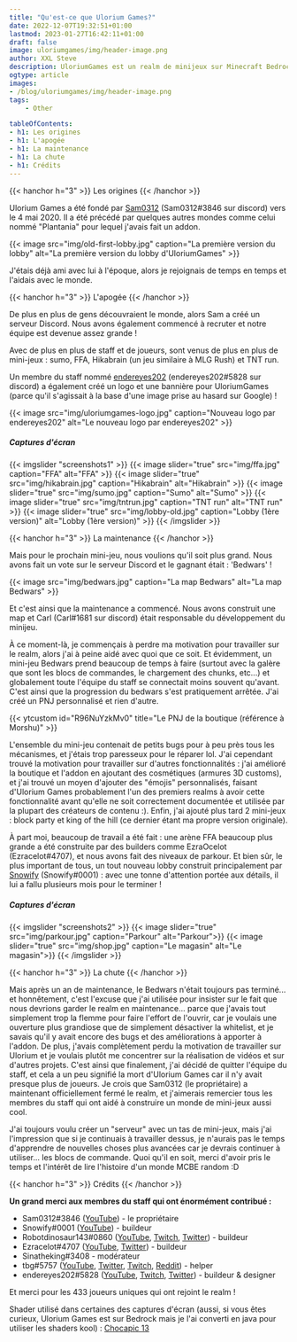 ```yaml
---
title: "Qu'est-ce que Ulorium Games?"
date: 2022-12-07T19:32:51+01:00
lastmod: 2023-01-27T16:42:11+01:00
draft: false
image: uloriumgames/img/header-image.png
author: XXL Steve
description: UloriumGames est un realm de minijeux sur Minecraft Bedrock.
ogtype: article
images:
- /blog/uloriumgames/img/header-image.png
tags:
    - Other

tableOfContents:
- h1: Les origines
- h1: L'apogée
- h1: La maintenance
- h1: La chute
- h1: Crédits
---
```

{{< hanchor h="3" >}}
Les origines
{{< /hanchor >}}

Ulorium Games a été fondé par [Sam0312](https://www.youtube.com/@Sam0312_) (Sam0312#3846 sur discord) vers le 4 mai 2020. Il a été précédé par quelques autres mondes comme celui nommé "Plantania" pour lequel j'avais fait un addon.

{{< image src="img/old-first-lobby.jpg" caption="La première version du lobby" alt="La première version du lobby d'UloriumGames"  >}}

J'étais déjà ami avec lui à l'époque, alors je rejoignais de temps en temps et l'aidais avec le monde.

{{< hanchor h="3" >}}
L'apogée
{{< /hanchor >}}

De plus en plus de gens découvraient le monde, alors Sam a créé un serveur Discord. Nous avons également commencé à recruter et notre équipe est devenue assez grande !

Avec de plus en plus de staff et de joueurs, sont venus de plus en plus de mini-jeux : sumo, FFA, Hikabrain (un jeu similaire à MLG Rush) et TNT run.

Un membre du staff nommé [endereyes202](https://www.youtube.com/@endereyes202) (endereyes202#5828 sur discord) a également créé un logo et une bannière pour UloriumGames (parce qu'il s'agissait à la base d'une image prise au hasard sur Google) !

{{< image src="img/uloriumgames-logo.jpg" caption="Nouveau logo par endereyes202" alt="Le nouveau logo par endereyes202"  >}}

##### Captures d'écran

{{< imgslider "screenshots1" >}}
  {{< image slider="true" src="img/ffa.jpg" caption="FFA" alt="FFA" >}}
  {{< image slider="true" src="img/hikabrain.jpg" caption="Hikabrain" alt="Hikabrain" >}}
  {{< image slider="true" src="img/sumo.jpg" caption="Sumo" alt="Sumo" >}}
  {{< image slider="true" src="img/tntrun.jpg" caption="TNT run" alt="TNT run" >}}
  {{< image slider="true" src="img/lobby-old.jpg" caption="Lobby (1ère version)" alt="Lobby (1ère version)" >}}
{{< /imgslider >}}

{{< hanchor h="3" >}}
La maintenance
{{< /hanchor >}}

Mais pour le prochain mini-jeu, nous voulions qu'il soit plus grand. Nous avons fait un vote sur le serveur Discord et le gagnant était : 'Bedwars' !

{{< image src="img/bedwars.jpg" caption="La map Bedwars" alt="La map Bedwars"  >}}

Et c'est ainsi que la maintenance a commencé. Nous avons construit une map et Carl (Carl#1681 sur discord) était responsable du développement du minijeu.

À ce moment-là, je commençais à perdre ma motivation pour travailler sur le realm, alors j'ai à peine aidé avec quoi que ce soit. Et évidemment, un mini-jeu Bedwars prend beaucoup de temps à faire (surtout avec la galère que sont les blocs de commandes, le chargement des chunks, etc...) et globalement toute l'équipe du staff se connectait moins souvent qu'avant. C'est ainsi que la progression du bedwars s'est pratiquement arrêtée. J'ai créé un PNJ personnalisé et rien d'autre.

{{< ytcustom id="R96NuYzkMv0" title="Le PNJ de la boutique (référence à Morshu)" >}}

L'ensemble du mini-jeu contenait de petits bugs pour à peu près tous les mécanismes, et j'étais trop paresseux pour le réparer lol. J'ai cependant trouvé la motivation pour travailler sur d'autres fonctionnalités : j'ai amélioré la boutique et l'addon en ajoutant des cosmétiques (armures 3D customs), et j'ai trouvé un moyen d'ajouter des "émojis" personnalisés, faisant d'Ulorium Games probablement l'un des premiers realms à avoir cette fonctionnalité avant qu'elle ne soit correctement documentée et utilisée par la plupart des créateurs de contenu :). Enfin, j'ai ajouté plus tard 2 mini-jeux : block party et king of the hill (ce dernier étant ma propre version originale).

À part moi, beaucoup de travail a été fait : une arène FFA beaucoup plus grande a été construite par des builders comme EzraOcelot (Ezracelot#4707), et nous avons fait des niveaux de parkour. Et bien sûr, le plus important de tous, un tout nouveau lobby construit principalement par [Snowify](https://www.youtube.com/@Snowbqll "_blank") (Snowify#0001) : avec une tonne d'attention portée aux détails, il lui a fallu plusieurs mois pour le terminer !

##### Captures d'écran

{{< imgslider "screenshots2" >}}
  {{< image slider="true" src="img/parkour.jpg" caption="Parkour" alt="Parkour">}}
  {{< image slider="true" src="img/shop.jpg" caption="Le magasin" alt="Le magasin">}}
{{< /imgslider >}}

{{< hanchor h="3" >}}
La chute
{{< /hanchor >}}

Mais après un an de maintenance, le Bedwars n'était toujours pas terminé... et honnêtement, c'est l'excuse que j'ai utilisée pour insister sur le fait que nous devrions garder le realm en maintenance... parce que j'avais tout simplement trop la flemme pour faire l'effort de l'ouvrir, car je voulais une ouverture plus grandiose que de simplement désactiver la whitelist, et je savais qu'il y avait encore des bugs et des améliorations à apporter à l'addon. De plus, j'avais complètement perdu la motivation de travailler sur Ulorium et je voulais plutôt me concentrer sur la réalisation de vidéos et sur d'autres projets. C'est ainsi que finalement, j'ai décidé de quitter l'équipe du staff, et cela a un peu signifié la mort d'Ulorium Games car il n'y avait presque plus de joueurs. Je crois que Sam0312 (le propriétaire) a maintenant officiellement fermé le realm, et j'aimerais remercier tous les membres du staff qui ont aidé à construire un monde de mini-jeux aussi cool.

J'ai toujours voulu créer un "serveur" avec un tas de mini-jeux, mais j'ai l'impression que si je continuais à travailler dessus, je n'aurais pas le temps d'apprendre de nouvelles choses plus avancées car je devrais continuer à utiliser... les blocs de commande. Quoi qu'il en soit, merci d'avoir pris le temps et l'intérêt de lire l'histoire d'un monde MCBE random :D

{{< hanchor h="3" >}}
Crédits
{{< /hanchor >}}

**Un grand merci aux membres du staff qui ont énormément contribué :**
- Sam0312#3846 ([YouTube](https://www.youtube.com/@Sam0312_)) - le propriétaire
- Snowify#0001 ([YouTube](https://www.youtube.com/@Snowbqll)) - buildeur
- Robotdinosaur143#0860 ([YouTube](https://www.youtube.com/@Robotdinosaur143), [Twitch](https://www.twitch.tv/robotdinosaur143), [Twitter](https://twitter.com/Robotdinosaur11)) - buildeur
- Ezracelot#4707 ([YouTube](https://www.youtube.com/@ezracelot4601), [Twitter](https://twitter.com/ezracelot)) - buildeur
- Sinatheking#3408 - modérateur
- tbg#5757 ([YouTube](https://www.youtube.com/@tbgbrostech2.082), [Twitter](https://twitter.com/BrosTbg), [Twitch](https://www.twitch.tv/tbgbros2021), [Reddit](https://www.reddit.com/u/tbgbros)) - helper
- endereyes202#5828 ([YouTube](https://www.youtube.com/@endereyes202), [Twitch](https://www.twitch.tv/endereyes202), [Twitter](https://twitter.com/endereyes202)) - buildeur & designer

Et merci pour les 433 joueurs uniques qui ont rejoint le realm !

Shader utilisé dans certaines des captures d'écran (aussi, si vous êtes curieux, Ulorium Games est sur Bedrock mais je l'ai converti en java pour utiliser les shaders kool) : [Chocapic 13](https://www.curseforge.com/minecraft/customization/chocapic13-shaders)
